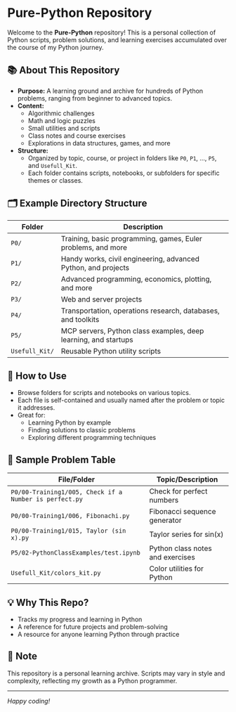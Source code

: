 # Pure-Python Repository

Welcome to the **Pure-Python** repository! This is a personal collection of Python scripts, problem solutions, and learning exercises accumulated over the course of my Python journey.

## 📚 About This Repository
- **Purpose:** A learning ground and archive for hundreds of Python problems, ranging from beginner to advanced topics.
- **Content:**
  - Algorithmic challenges
  - Math and logic puzzles
  - Small utilities and scripts
  - Class notes and course exercises
  - Explorations in data structures, games, and more
- **Structure:**
  - Organized by topic, course, or project in folders like `P0`, `P1`, ..., `P5`, and `Usefull_Kit`.
  - Each folder contains scripts, notebooks, or subfolders for specific themes or classes.

## 🗂️ Example Directory Structure
| Folder | Description |
|--------|-------------|
| `P0/`  | Training, basic programming, games, Euler problems, and more |
| `P1/`  | Handy works, civil engineering, advanced Python, and projects |
| `P2/`  | Advanced programming, economics, plotting, and more |
| `P3/`  | Web and server projects |
| `P4/`  | Transportation, operations research, databases, and toolkits |
| `P5/`  | MCP servers, Python class examples, deep learning, and startups |
| `Usefull_Kit/` | Reusable Python utility scripts |

## 🚀 How to Use
- Browse folders for scripts and notebooks on various topics.
- Each file is self-contained and usually named after the problem or topic it addresses.
- Great for:
  - Learning Python by example
  - Finding solutions to classic problems
  - Exploring different programming techniques

## 📝 Sample Problem Table
| File/Folder | Topic/Description |
|-------------|------------------|
| `P0/00-Training1/005, Check if a Number is perfect.py` | Check for perfect numbers |
| `P0/00-Training1/006, Fibonachi.py` | Fibonacci sequence generator |
| `P0/00-Training1/015, Taylor (sin x).py` | Taylor series for sin(x) |
| `P5/02-PythonClassExamples/test.ipynb` | Python class notes and exercises |
| `Usefull_Kit/colors_kit.py` | Color utilities for Python |

## 💡 Why This Repo?
- Tracks my progress and learning in Python
- A reference for future projects and problem-solving
- A resource for anyone learning Python through practice

## 📢 Note
This repository is a personal learning archive. Scripts may vary in style and complexity, reflecting my growth as a Python programmer.

---

*Happy coding!*
